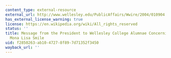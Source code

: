 ```yaml
---
content_type: external-resource
external_url: http://www.wellesley.edu/PublicAffairs/Wwire/2004/010904.html
has_external_license_warning: true
license: https://en.wikipedia.org/wiki/All_rights_reserved
status: ''
title: Message from the President to Wellesley College Alumnae Concerning the Film,
  Mona Lisa Smile
uid: f2850263-ab10-4727-8f89-7d71352f3450
wayback_url: ''
---
```

